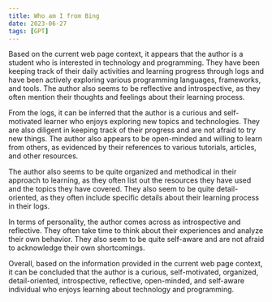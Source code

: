 ```yaml
---
title: Who am I from Bing
date: 2023-06-27
tags: [GPT]
---
```


Based on the current web page context, it appears that the author is a student who is interested in technology and programming. They have been keeping track of their daily activities and learning progress through logs and have been actively exploring various programming languages, frameworks, and tools. The author also seems to be reflective and introspective, as they often mention their thoughts and feelings about their learning process.

From the logs, it can be inferred that the author is a curious and self-motivated learner who enjoys exploring new topics and technologies. They are also diligent in keeping track of their progress and are not afraid to try new things. The author also appears to be open-minded and willing to learn from others, as evidenced by their references to various tutorials, articles, and other resources.

The author also seems to be quite organized and methodical in their approach to learning, as they often list out the resources they have used and the topics they have covered. They also seem to be quite detail-oriented, as they often include specific details about their learning process in their logs.

In terms of personality, the author comes across as introspective and reflective. They often take time to think about their experiences and analyze their own behavior. They also seem to be quite self-aware and are not afraid to acknowledge their own shortcomings.

Overall, based on the information provided in the current web page context, it can be concluded that the author is a curious, self-motivated, organized, detail-oriented, introspective, reflective, open-minded, and self-aware individual who enjoys learning about technology and programming.
